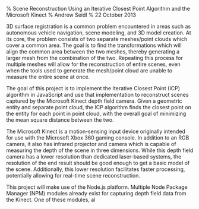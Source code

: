 % Scene Reconstruction Using an Iterative Closest Point Algorithm and the Microsoft Kinect
% Andrew Seidl
% 22 October 2013

3D surface registration is a common problem encountered in areas such as autonomous vehicle navigation, scene modeling, and 3D model creation. At its core, the problem consists of two separate meshes/point clouds which cover a common area. The goal is to find the transformations which will align the common area between the two meshes, thereby generating a larger mesh from the combination of the two. Repeating this process for multiple meshes will allow for the reconstruction of entire scenes, even when the tools used to generate the mesh/point cloud are unable to measure the entire scene at once.

The goal of this project is to implement the Iterative Closest Point (ICP) algorithm in JavaScript and use that implementation to reconstruct scenes captured by the Microsoft Kinect depth field camera. Given a geometric entity and separate point cloud, the ICP algorithm finds the closest point on the entity for each point in point cloud, with the overall goal of minimizing the mean square distance between the two.

The Microsoft Kinect is a motion-sensing input device originally intended for use with the Microsoft Xbox 360 gaming console. In addition to an RGB camera, it also has infrared projector and camera which is capable of measuring the depth of the scene in three dimensions. While this depth field camera has a lower resolution than dedicated laser-based systems, the resolution of the end result should be good enough to get a basic model of the scene. Additionally, this lower resolution facilitates faster processing, potentially allowing for real-time scene reconstruction.

This project will make use of the Node.js platform. Multiple Node Package Manager (NPM) modules already exist for capturing depth field data from the Kinect. One of these modules, al
